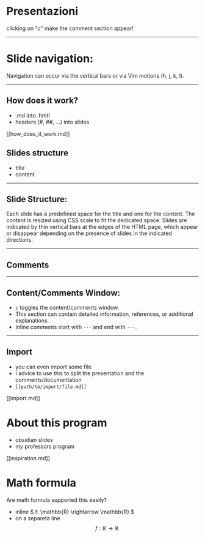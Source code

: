 # Presentazioni

clicking on "c" make the comment section appear!

---

# Slide navigation:

Navigation can occur via the vertical bars or via Vim motions (h, j, k, l).

---

## How does it work?

- .md into .hmtl
- headers (#, ##, ...) into slides

[[how_does_it_work.md]]

## Slides structure

- title
- content

---

## Slide Structure:

Each slide has a predefined space for the title and one for the content.
The content is resized using CSS scale to fit the dedicated space.
Slides are indicated by thin vertical bars at the edges of the HTML page, which 
appear or disappear depending on the presence of slides in the indicated 
directions.

---

## Comments

---

## Content/Comments Window:

- ``c`` toggles the content/comments window.
- This section can contain detailed information, references, or additional 
explanations.
- Inline comments start with ``---`` and end with ``---``.

---

## Import

- you can even import some file
- I advice to use this to split the presentation and the comments/documentation
- ``[[path/to/import/file.md]]``

[[import.md]]

# About this program

- obsidian slides
- my professors program

[[inspiration.md]]

# Math formula

Are math formula supported this easily?  
- inline $ f: \mathbb{R} \rightarrow \mathbb{R} $
- on a separeta line
$$ f: \mathbb{R} \rightarrow \mathbb{R} $$

